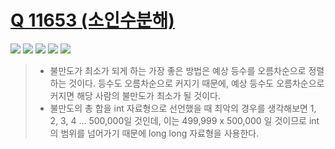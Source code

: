 # [Q 11653 (소인수분해)](https://www.acmicpc.net/problem/2012)

<img src="https://img.shields.io/badge/Level-Silver 3-lightgrey"> <img src="https://img.shields.io/badge/Memory-4900%20KB-blue"> <img src="https://img.shields.io/badge/Time-144%20ms-brightgreen"> <img src="https://img.shields.io/badge/Length-477%20B-red"> <img src="https://img.shields.io/badge/Language-C-blueviolet">



> - 불만도가 최소가 되게 하는 가장 좋은 방법은 예상 등수를 오름차순으로 정렬하는 것이다. 등수도 오름차순으로 커지기 때문에, 예상 등수도 오름차순으로 커지면 해당 사람의 불만도가 최소가 될 것이다.
> - 불만도의 총 합을 int 자료형으로 선언했을 때 최악의 경우를 생각해보면 1, 2, 3, 4 ... 500,000일 것인데, 이는 499,999 x 500,000 일 것이므로 int의 범위를 넘어가기 때문에 long long 자료형을 사용한다.
